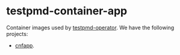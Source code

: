 # testpmd-container-app

Container images used by [testpmd-operator](../testpmd-operator/). We have the following projects:

- [cnfapp](cnfapp).
